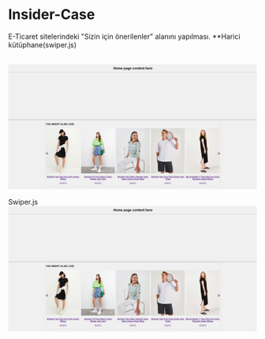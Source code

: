 # Insider-Case
E-Ticaret sitelerindeki "Sizin için önerilenler" alanını yapılması.
**Harici kütüphane(swiper.js)
<p>
<br>
<img src="https://github.com/taner-culha/Insider-Case/blob/main/insider-case.png" alt="img">
<p>
Swiper.js 
<br>
<img src="https://github.com/taner-culha/Insider-Case/blob/main/insider-case.png" alt="img">